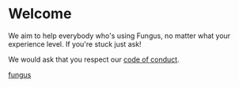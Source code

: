 
# Welcome
We aim to help everybody who's using Fungus, no matter what your experience level. If you're stuck just ask! 

We would ask that you respect our [code of conduct](conduct/index.md).

<a class="muut" href="https://muut.com/i/fungus">fungus</a>
<script src="//cdn.muut.com/1/moot.min.js"></script>
